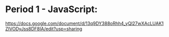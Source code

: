 # Period 1 - JavaScript:
https://docs.google.com/document/d/13q9DY388oRhh4_yQl27wXAcLUAK1ZIVODyJss8DF8IA/edit?usp=sharing
